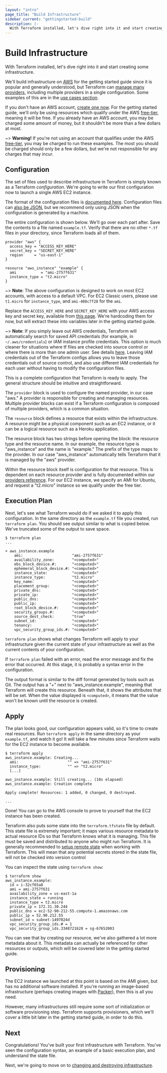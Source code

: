 ```yaml
---
layout: "intro"
page_title: "Build Infrastructure"
sidebar_current: "gettingstarted-build"
description: |-
  With Terraform installed, let's dive right into it and start creating some infrastructure.
---
```


# Build Infrastructure

With Terraform installed, let's dive right into it and start creating
some infrastructure.

We'll build infrastructure on
[AWS](https://aws.amazon.com) for the getting started guide
since it is popular and generally understood, but Terraform
can [manage many providers](/docs/providers/index.html),
including multiple providers in a single configuration.
Some examples of this are in the
[use cases section](/intro/use-cases.html).

If you don't have an AWS account,
[create one now](https://aws.amazon.com/free/).
For the getting started guide, we'll only be using resources
which qualify under the AWS
[free-tier](https://aws.amazon.com/free/),
meaning it will be free.
If you already have an AWS account, you may be charged some
amount of money, but it shouldn't be more than a few dollars
at most.

~> **Warning!** If you're not using an account that qualifies under the AWS
[free-tier](https://aws.amazon.com/free/), you may be charged to run these
examples. The most you should be charged should only be a few dollars, but
we're not responsible for any charges that may incur.

## Configuration

The set of files used to describe infrastructure in Terraform is simply
known as a Terraform _configuration_. We're going to write our first
configuration now to launch a single AWS EC2 instance.

The format of the configuration files is
[documented here](/docs/configuration/index.html).
Configuration files can
[also be JSON](/docs/configuration/syntax.html), but we recommend only using JSON when the
configuration is generated by a machine.

The entire configuration is shown below. We'll go over each part
after. Save the contents to a file named `example.tf`. Verify that
there are no other `*.tf` files in your directory, since Terraform
loads all of them.

```
provider "aws" {
  access_key = "ACCESS_KEY_HERE"
  secret_key = "SECRET_KEY_HERE"
  region     = "us-east-1"
}

resource "aws_instance" "example" {
  ami           = "ami-2757f631"
  instance_type = "t2.micro"
}
```

~> **Note**: The above configuration is designed to work on most EC2 accounts,
with access to a default VPC. For EC2 Classic users, please use `t1.micro` for
`instance_type`, and `ami-408c7f28` for the `ami`.

Replace the `ACCESS_KEY_HERE` and `SECRET_KEY_HERE` with your
AWS access key and secret key, available from
[this page](https://console.aws.amazon.com/iam/home?#security_credential).
We're hardcoding them for now, but will extract these into
variables later in the getting started guide.

~> **Note**: If you simply leave out AWS credentials, Terraform will
automatically search for saved API credentials (for example,
in `~/.aws/credentials`) or IAM instance profile credentials.
This option is much cleaner for situations where tf files are checked into
source control or where there is more than one admin user.
See details [here](https://aws.amazon.com/blogs/apn/terraform-beyond-the-basics-with-aws/).
Leaving IAM credentials out of the Terraform configs allows you to leave those
credentials out of source control, and also use different IAM credentials
for each user without having to modify the configuration files.

This is a complete configuration that Terraform is ready to apply.
The general structure should be intuitive and straightforward.

The `provider` block is used to configure the named provider, in
our case "aws." A provider is responsible for creating and
managing resources. Multiple provider blocks can exist if a
Terraform configuration is composed of multiple providers,
which is a common situation.

The `resource` block defines a resource that exists within
the infrastructure. A resource might be a physical component such
as an EC2 instance, or it can be a logical resource such as
a Heroku application.

The resource block has two strings before opening the block:
the resource type and the resource name. In our example, the
resource type is "aws\_instance" and the name is "example."
The prefix of the type maps to the provider. In our case
"aws\_instance" automatically tells Terraform that it is
managed by the "aws" provider.

Within the resource block itself is configuration for that
resource. This is dependent on each resource provider and
is fully documented within our
[providers reference](/docs/providers/index.html). For our EC2 instance, we specify
an AMI for Ubuntu, and request a "t2.micro" instance so we
qualify under the free tier.

## Execution Plan

Next, let's see what Terraform would do if we asked it to
apply this configuration. In the same directory as the
`example.tf` file you created, run `terraform plan`. You
should see output similar to what is copied below. We've
truncated some of the output to save space.

```
$ terraform plan
...

+ aws_instance.example
    ami:                      "ami-2757f631"
    availability_zone:        "<computed>"
    ebs_block_device.#:       "<computed>"
    ephemeral_block_device.#: "<computed>"
    instance_state:           "<computed>"
    instance_type:            "t2.micro"
    key_name:                 "<computed>"
    placement_group:          "<computed>"
    private_dns:              "<computed>"
    private_ip:               "<computed>"
    public_dns:               "<computed>"
    public_ip:                "<computed>"
    root_block_device.#:      "<computed>"
    security_groups.#:        "<computed>"
    source_dest_check:        "true"
    subnet_id:                "<computed>"
    tenancy:                  "<computed>"
    vpc_security_group_ids.#: "<computed>"
```

`terraform plan` shows what changes Terraform will apply to
your infrastructure given the current state of your infrastructure
as well as the current contents of your configuration.

If `terraform plan` failed with an error, read the error message
and fix the error that occurred. At this stage, it is probably a
syntax error in the configuration.

The output format is similar to the diff format generated by tools
such as Git. The output has a "+" next to "aws\_instance.example",
meaning that Terraform will create this resource. Beneath that,
it shows the attributes that will be set. When the value displayed 
is `<computed>`, it means that the value won't be known
until the resource is created.

## Apply

The plan looks good, our configuration appears valid, so it's time to
create real resources. Run `terraform apply` in the same directory
as your `example.tf`, and watch it go! It will take a few minutes
since Terraform waits for the EC2 instance to become available.

```
$ terraform apply
aws_instance.example: Creating...
  ami:                      "" => "ami-2757f631"
  instance_type:            "" => "t2.micro"
  [...]

aws_instance.example: Still creating... (10s elapsed)
aws_instance.example: Creation complete

Apply complete! Resources: 1 added, 0 changed, 0 destroyed.

...
```

Done! You can go to the AWS console to prove to yourself that the
EC2 instance has been created.

Terraform also puts some state into the `terraform.tfstate` file
by default. This state file is extremely important; it maps various
resource metadata to actual resource IDs so that Terraform knows
what it is managing. This file must be saved and distributed
to anyone who might run Terraform. It is generally recommended to 
[setup remote state](https://www.terraform.io/docs/state/remote.html)
when working with Terraform. This will mean that any potential secrets
stored in the state file, will not be checked into version control


You can inspect the state using `terraform show`:

```
$ terraform show
aws_instance.example:
  id = i-32cf65a8
  ami = ami-2757f631
  availability_zone = us-east-1a
  instance_state = running
  instance_type = t2.micro
  private_ip = 172.31.30.244
  public_dns = ec2-52-90-212-55.compute-1.amazonaws.com
  public_ip = 52.90.212.55
  subnet_id = subnet-1497024d
  vpc_security_group_ids.# = 1
  vpc_security_group_ids.3348721628 = sg-67652003
```

You can see that by creating our resource, we've also gathered
a lot more metadata about it. This metadata can actually be referenced
for other resources or outputs, which will be covered later in
the getting started guide.

## Provisioning

The EC2 instance we launched at this point is based on the AMI
given, but has no additional software installed. If you're running
an image-based infrastructure (perhaps creating images with
[Packer](https://www.packer.io)), then this is all you need.

However, many infrastructures still require some sort of initialization
or software provisioning step. Terraform supports
provisioners,
which we'll cover a little bit later in the getting started guide,
in order to do this.

## Next

Congratulations! You've built your first infrastructure with Terraform.
You've seen the configuration syntax, an example of a basic execution
plan, and understand the state file.

Next, we're going to move on to [changing and destroying infrastructure](/intro/getting-started/change.html).
